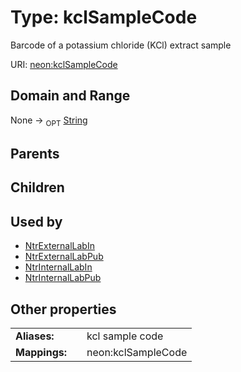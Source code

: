 
# Type: kclSampleCode


Barcode of a potassium chloride (KCl) extract sample

URI: [neon:kclSampleCode](https://data.neonscience.org/kclSampleCode)


## Domain and Range

None ->  <sub>OPT</sub> [String](types/String.md)

## Parents


## Children


## Used by

 * [NtrExternalLabIn](NtrExternalLabIn.md)
 * [NtrExternalLabPub](NtrExternalLabPub.md)
 * [NtrInternalLabIn](NtrInternalLabIn.md)
 * [NtrInternalLabPub](NtrInternalLabPub.md)

## Other properties

|  |  |  |
| --- | --- | --- |
| **Aliases:** | | kcl sample code |
| **Mappings:** | | neon:kclSampleCode |

